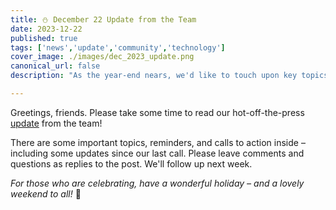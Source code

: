 ```yaml
---
title: ⛄️ December 22 Update from the Team
date: 2023-12-22
published: true
tags: ['news','update','community','technology']
cover_image: ./images/dec_2023_update.png
canonical_url: false
description: "As the year-end nears, we'd like to touch upon key topics. Please review the latest updates since our last community call."

---
```


Greetings, friends. Please take some time to read our hot-off-the-press [update](https://forum.threefold.io/t/december-22-2023-update-from-the-team/4170) from the team!

There are some important topics, reminders, and calls to action inside – including some updates since our last call. Please leave comments and questions as replies to the post. We'll follow up next week.

*For those who are celebrating, have a wonderful holiday – and a lovely weekend to all!* 🎄